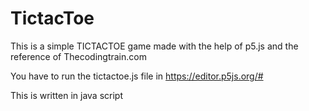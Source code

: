 # TictacToe

This is a simple TICTACTOE game made with the help of p5.js and the reference of Thecodingtrain.com

You have to run the tictactoe.js file in https://editor.p5js.org/#

This is written in java script
